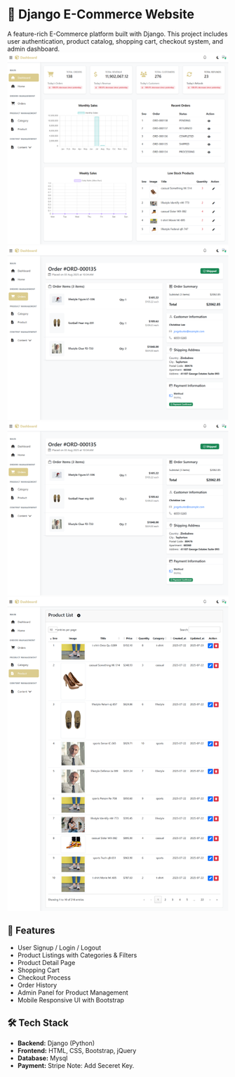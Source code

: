 # 🛒 Django E-Commerce Website 

A feature-rich E-Commerce platform built with Django. This project includes user authentication, product catalog, shopping cart, checkout system, and admin dashboard.
![Dashboard Homepage Screenshot](https://github.com/shahzaib-1-no/minishop/blob/010b9b57cb756bbd49d65526f0fc08de831a29c4/dashboard_home.png)
![Dashboard orderList Screenshot](https://github.com/shahzaib-1-no/minishop/blob/fa629a889613ef9f0131eaebce6d0250e3e7d4b4/order_detail_dashboard.png)
![Dashboard orderDetail Screenshot](https://github.com/shahzaib-1-no/minishop/blob/010b9b57cb756bbd49d65526f0fc08de831a29c4/order_detail_dashboard.png)
![Dashboard productList Screenshot](https://github.com/shahzaib-1-no/minishop/blob/fa629a889613ef9f0131eaebce6d0250e3e7d4b4/product_list_dashboard.png)


## 🚀 Features

- User Signup / Login / Logout
- Product Listings with Categories & Filters
- Product Detail Page
- Shopping Cart
- Checkout Process
- Order History
- Admin Panel for Product Management
- Mobile Responsive UI with Bootstrap

## 🛠️ Tech Stack

- **Backend:** Django (Python)
- **Frontend:** HTML, CSS, Bootstrap, jQuery
- **Database:** Mysql 
- **Payment:**  Stripe Note: Add Seceret Key.
